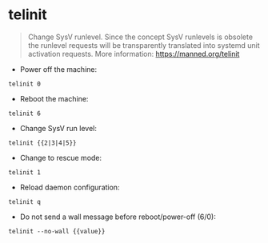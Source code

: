 # telinit

> Change SysV runlevel.
> Since the concept SysV runlevels is obsolete the runlevel requests will be transparently translated into systemd unit activation requests.
> More information: <https://manned.org/telinit>

- Power off the machine:

`telinit 0`

- Reboot the machine:

`telinit 6`

- Change SysV run level:

`telinit {{2|3|4|5}}`

- Change to rescue mode:

`telinit 1`

- Reload daemon configuration:

`telinit q`

- Do not send a wall message before reboot/power-off (6/0):

`telinit --no-wall {{value}}`
